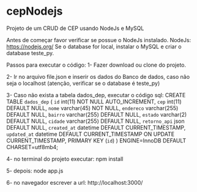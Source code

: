 # cepNodejs
Projeto de um CRUD de CEP usando NodeJs e MySQL

Antes de começar favor verificar se possue o NodeJs instalado.
  NodeJs: https://nodejs.org/
Se o database for local, instalar o MySQL e criar o database teste_py.

Passos para executar o código:
1- Fazer download ou clone do projeto.

2- Ir no arquivo file.json e inserir os dados do Banco de dados, caso não seja o localhost (atenção, verificar se o database é teste_py)

3- Caso não exista a tabela dados_dep, executar o código sql:
  CREATE TABLE `dados_dep` (
`id` int(11) NOT NULL AUTO_INCREMENT,
`cep` int(11) DEFAULT NULL,
`nome` varchar(45) NOT NULL,
`endereco` varchar(255) DEFAULT NULL,
`bairro` varchar(255) DEFAULT NULL,
`estado` varchar(2) DEFAULT NULL,
`cidade` varchar(255) DEFAULT NULL,
`retorno_api` json DEFAULT NULL,
`created_at` datetime DEFAULT CURRENT_TIMESTAMP,
`updated_at` datetime DEFAULT CURRENT_TIMESTAMP ON UPDATE
CURRENT_TIMESTAMP,
PRIMARY KEY (`id`)
) ENGINE=InnoDB DEFAULT CHARSET=utf8mb4;

4- no terminal do projeto executar: npm install

5- depois: node app.js

6- no navegador escrever a url: http://localhost:3000/
